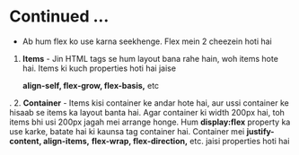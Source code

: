 # Continued ...

* Ab hum flex ko use karna seekhenge. Flex mein 2 cheezein hoti hai
1. **Items** - Jin HTML tags se hum layout bana rahe hain, woh items hote hai. Items ki kuch properties hoti hai jaise 

      **align-self, flex-grow, flex-basis,** etc

.
2. **Container** - Items kisi container ke andar hote hai, aur ussi container ke hisaab se items ka layout banta hai. Agar container ki width 200px hai, toh items bhi usi 200px jagah mei arrange honge. Hum **display:flex** property ka use karke, batate hai ki kaunsa tag container hai. Container mei **justify-content, align-items,** **flex-wrap, flex-direction,** etc. jaisi properties hoti hai




